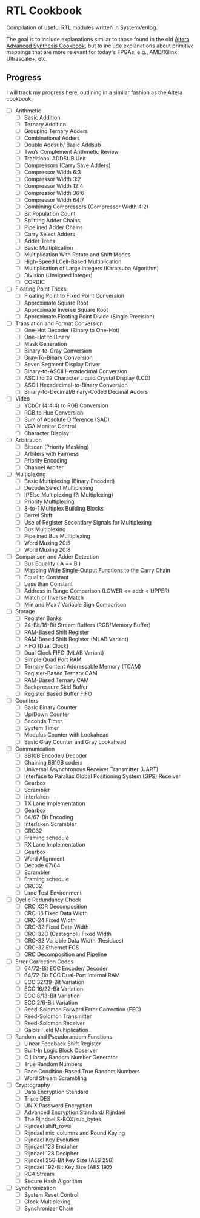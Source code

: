 # RTL Cookbook

Compilation of useful RTL modules written in SystemVerilog.

The goal is to include explanations similar to those found in the old [Altera Advanced Synthesis Cookbook](https://www.intel.com/content/www/us/en/content-details/654474/advanced-synthesis-cookbook.html), but to include explanations about primitive mappings that are more relevant for today's FPGAs, e.g., AMD/Xilinx Ultrascale+, etc.

## Progress

I will track my progress here, outlining in a similar fashion as the Altera cookbook.

- [ ] Arithmetic
  - [ ] Basic Addition
  - [ ] Ternary Addition
  - [ ] Grouping Ternary Adders
  - [ ] Combinational Adders
  - [ ] Double Addsub/ Basic Addsub
  - [ ] Two’s Complement Arithmetic Review
  - [ ] Traditional ADDSUB Unit
  - [ ] Compressors (Carry Save Adders)
  - [ ] Compressor Width 6:3
  - [ ] Compressor Width 3:2
  - [ ] Compressor Width 12:4
  - [ ] Compressor Width 36:6
  - [ ] Compressor Width 64:7
  - [ ] Combining Compressors (Compressor Width 4:2)
  - [ ] Bit Population Count
  - [ ] Splitting Adder Chains
  - [ ] Pipelined Adder Chains
  - [ ] Carry Select Adders
  - [ ] Adder Trees
  - [ ] Basic Multiplication
  - [ ] Multiplication With Rotate and Shift Modes
  - [ ] High-Speed LCell-Based Multiplication
  - [ ] Multiplication of Large Integers (Karatsuba Algorithm)
  - [ ] Division (Unsigned Integer)
  - [ ] CORDIC
- [ ] Floating Point Tricks
  - [ ] Floating Point to Fixed Point Conversion
  - [ ] Approximate Square Root
  - [ ] Approximate Inverse Square Root
  - [ ] Approximate Floating Point Divide (Single Precision)
- [ ] Translation and Format Conversion
  - [ ] One-Hot Decoder (Binary to One-Hot)
  - [ ] One-Hot to Binary
  - [ ] Mask Generation
  - [ ] Binary-to-Gray Conversion
  - [ ] Gray-To-Binary Conversion
  - [ ] Seven Segment Display Driver
  - [ ] Binary-to-ASCII Hexadecimal Conversion
  - [ ] ASCII to 32 Character Liquid Crystal Display (LCD)
  - [ ] ASCII Hexadecimal-to-Binary Conversion
  - [ ] Binary-to-Decimal/Binary-Coded Decimal Adders
- [ ] Video
  - [ ] YCbCr (4:4:4) to RGB Conversion
  - [ ] RGB to Hue Conversion
  - [ ] Sum of Absolute Difference (SAD)
  - [ ] VGA Monitor Control
  - [ ] Character Display
- [ ] Arbitration
  - [ ] Bitscan (Priority Masking)
  - [ ] Arbiters with Fairness
  - [ ] Priority Encoding
  - [ ] Channel Arbiter
- [ ] Multiplexing
  - [ ] Basic Multiplexing (Binary Encoded)
  - [ ] Decode/Select Multiplexing
  - [ ] If/Else Multiplexing (?: Multiplexing)
  - [ ] Priority Multiplexing
  - [ ] 8-to-1 Multiplex Building Blocks
  - [ ] Barrel Shift
  - [ ] Use of Register Secondary Signals for Multiplexing
  - [ ] Bus Multiplexing
  - [ ] Pipelined Bus Multiplexing
  - [ ] Word Muxing 20:5
  - [ ] Word Muxing 20:8
- [ ] Comparison and Adder Detection
  - [ ] Bus Equality ( A == B )
  - [ ] Mapping Wide Single-Output Functions to the Carry Chain
  - [ ] Equal to Constant
  - [ ] Less than Constant
  - [ ] Address in Range Comparison (LOWER <= addr < UPPER)
  - [ ] Match or Inverse Match
  - [ ] Min and Max / Variable Sign Comparison
- [ ] Storage
  - [ ] Register Banks
  - [ ] 24-Bit/16-Bit Stream Buffers (RGB/Memory Buffer)
  - [ ] RAM-Based Shift Register
  - [ ] RAM-Based Shift Register (MLAB Variant)
  - [ ] FIFO (Dual Clock)
  - [ ] Dual Clock FIFO (MLAB Variant)
  - [ ] Simple Quad Port RAM
  - [ ] Ternary Content Addressable Memory (TCAM)
  - [ ] Register-Based Ternary CAM
  - [ ] RAM-Based Ternary CAM
  - [ ] Backpressure Skid Buffer
  - [ ] Register Based Buffer FIFO
- [ ] Counters
  - [ ] Basic Binary Counter
  - [ ] Up/Down Counter
  - [ ] Seconds Timer
  - [ ] System Timer
  - [ ] Modulus Counter with Lookahead
  - [ ] Basic Gray Counter and Gray Lookahead
- [ ] Communication
  - [ ] 8B10B Encoder/ Decoder
  - [ ] Chaining 8B10B coders
  - [ ] Universal Asynchronous Receiver Transmitter (UART)
  - [ ] Interface to Parallax Global Positioning System (GPS) Receiver
  - [ ] Gearbox
  - [ ] Scrambler
  - [ ] Interlaken
  - [ ] TX Lane Implementation
  - [ ] Gearbox
  - [ ] 64/67-Bit Encoding
  - [ ] Interlaken Scrambler
  - [ ] CRC32
  - [ ] Framing schedule
  - [ ] RX Lane Implementation
  - [ ] Gearbox
  - [ ] Word Alignment
  - [ ] Decode 67/64
  - [ ] Scrambler
  - [ ] Framing schedule
  - [ ] CRC32
  - [ ] Lane Test Environment
- [ ] Cyclic Redundancy Check
  - [ ] CRC XOR Decomposition
  - [ ] CRC-16 Fixed Data Width
  - [ ] CRC-24 Fixed Width
  - [ ] CRC-32 Fixed Data Width
  - [ ] CRC-32C (Castagnoli) Fixed Width
  - [ ] CRC-32 Variable Data Width (Residues)
  - [ ] CRC-32 Ethernet FCS
  - [ ] CRC Decomposition and Pipeline
- [ ] Error Correction Codes
  - [ ] 64/72-Bit ECC Encoder/ Decoder
  - [ ] 64/72-Bit ECC Dual-Port Internal RAM
  - [ ] ECC 32/39-Bit Variation
  - [ ] ECC 16/22-Bit Variation
  - [ ] ECC 8/13-Bit Variation
  - [ ] ECC 2/6-Bit Variation
  - [ ] Reed-Solomon Forward Error Correction (FEC)
  - [ ] Reed-Solomon Transmitter
  - [ ] Reed-Solomon Receiver
  - [ ] Galois Field Multiplication
- [ ] Random and Pseudorandom Functions
  - [ ] Linear Feedback Shift Register
  - [ ] Built-In Logic Block Observer
  - [ ] C Library Random Number Generator
  - [ ] True Random Numbers
  - [ ] Race Condition-Based True Random Numbers
  - [ ] Word Stream Scrambling
- [ ] Cryptography
  - [ ] Data Encryption Standard
  - [ ] Triple DES
  - [ ] UNIX Password Encryption
  - [ ] Advanced Encryption Standard/ Rijndael
  - [ ] The Rijndael S-BOX/sub_bytes
  - [ ] Rijndael shift_rows
  - [ ] Rijndael mix_columns and Round Keying
  - [ ] Rijndael Key Evolution
  - [ ] Rijndael 128 Encipher
  - [ ] Rijndael 128 Decipher
  - [ ] Rijndael 256-Bit Key Size (AES 256)
  - [ ] Rijndael 192-Bit Key Size (AES 192)
  - [ ] RC4 Stream
  - [ ] Secure Hash Algorithm
- [ ] Synchronization
  - [ ] System Reset Control
  - [ ] Clock Multiplexing
  - [ ] Synchronizer Chain

